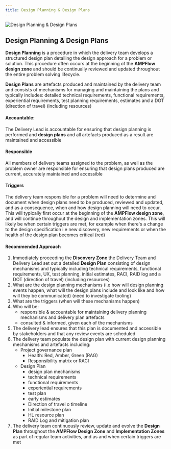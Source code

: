 ```yaml
---
title: Design Planning & Design Plans
---
```


![Design Planning & Design Plans](.../delivery-governance.png)

## Design Planning & Design Plans

**Design Planning** is a procedure in which the delivery team develops a structured design plan detailing the design approach for a problem or solution. This procedure often occurs at the beginning of the **AMPFlow design zone** and should be continually reviewed and updated throughout the entire problem solving lifecycle.

**Design Plans** are artefacts produced and maintained by the delivery team and consists of mechanisms for managing and maintaining the plans and typically includes: detailed technical requirements, functional requirements, experiential requirements, test planning requirements, estimates and a DOT (direction of travel) (including resources)


#### Accountable: 
The Delivery Lead is accountable for ensuring that design planning is performed and **design plans** and all artefacts produced as a result are maintained and accessible

#### Responsible 
All members of delivery teams assigned to the problem, as well as the problem owner are responsible for ensuring that design plans produced are current, accurately maintained and accessible 

#### Triggers
The delivery team responsible for a problem will need to determine and document when design plans need to be produced, reviewed and updated, and as a consequence, when and how design planning will need to occur. This will typically first occur at the beginning of the **AMPFlow design zone**, and will continue throughout the design and implementation zones. This will likely be when certain triggers are met, for example when there's a change to the design specification i.e new discovery, new requirements or when the health of the design plan becomes critical (red)


#### Recommended Approach

1. Immediately proceeding the **Discovery Zone** the Delivery Team and Delivery Lead set out a detailed **Design Plan** consisting of design mechanisms and typically including technical requirements, functional requirements, UX, test planning, initial estimates, RACI, RAID log and a DOT (direction of travel) (including resources)
2. What are the design planning mechanisms (i.e how will design planning events happen, what will the design plans include and look like and how will they be communicated) (need to investigate tooling)
3. What are the triggers (when will these mechanisms happen)
4. Who will be:
    - responsible & accountable for maintaining delivery planning mechanisms and delivery plan artefacts
    - consulted & informed, given each of the mechanisms
5. The delivery lead ensures that this plan is documented and accessible by stakeholders and that any review events are scheduled 
6. The delivery team populate the design plan with current design planning mechanisms and artefacts including:
    - Project governance plan
        - Health: Red, Amber, Green (RAG)
        - Responsibility matrix or RACI
    - Design Plan
        - design plan mechanisms
        - technical requirements
        - functional requirements
        - experiential requirements
        - test plan
        - early estimates
        - Direction of travel o timeline
        - Initial milestone plan
        - HL resource plan
        - RAID Log and mitigation plan
7. The delivery team continuously review, update and evolve the **Design Plan** throughout the **AMPFlow Design Zone** and **Implementation Zones** as part of regular team activities, and as and when certain triggers are met


